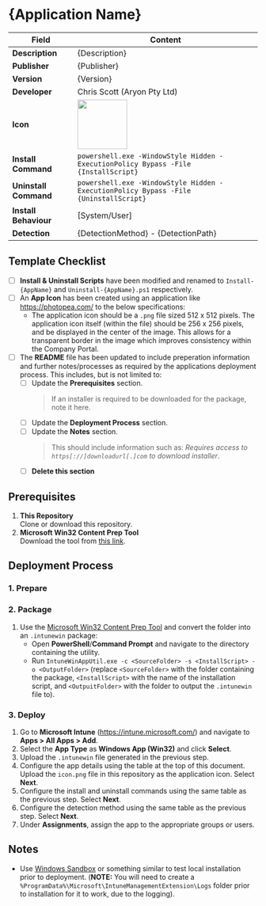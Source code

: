 # {Application Name}

| Field                 | Content                                                                                                                         |
| --------------------- | ------------------------------------------------------------------------------------------------------------------------------- |
| **Description**       | {Description}                                                                                                                   |
| **Publisher**         | {Publisher}                                                                                                                     |
| **Version**           | {Version}                                                                                                                       |
| **Developer**         | Chris Scott (Aryon Pty Ltd)                                                                                                     |
| **Icon**              | <img src="https://github.com/cscott-dev/Intune-Resources/blob/main/Windows/Applications/_template/icon.png?raw=true" width=100> |
| **Install Command**   | `powershell.exe -WindowStyle Hidden -ExecutionPolicy Bypass -File {InstallScript}`                                              |
| **Uninstall Command** | `powershell.exe -WindowStyle Hidden -ExecutionPolicy Bypass -File {UninstallScript}`                                            |
| **Install Behaviour** | [System/User]                                                                                                                   |
| **Detection**         | {DetectionMethod} - {DetectionPath}                                                                                             |

## Template Checklist

- [ ] **Install & Uninstall Scripts** have been modified and renamed to `Install-{AppName}` and `Uninstall-{AppName}.ps1`
      respectively.
- [ ] An **App Icon** has been created using an application like https://photopea.com/ to the below specifications:
   - The application icon should be a `.png` file sized 512 x 512 pixels. The application icon itself (within the file) should be 256 x 256 pixels, and be displayed in the center of the image. This allows for a transparent border in the image which improves consistency within the Company Portal.
- [ ] The **README** file has been updated to include preperation information and further notes/processes as required
      by the applications deployment process. This includes, but is not limited to:
   - [ ] Update the **Prerequisites** section.
      > If an installer is required to be downloaded for the package, note it here.
   - [ ] Update the **Deployment Process** section.
   - [ ] Update the **Notes** section.
      > This should include information such as: *Requires access to `https[://]downloadurl[.]com` to download
         installer*.
   - [ ] **Delete this section**

## Prerequisites

1. **This Repository**\
   Clone or download this repository.
2. **Microsoft Win32 Content Prep Tool**\
   Download the tool from [this link](https://github.com/microsoft/Microsoft-Win32-Content-Prep-Tool).

## Deployment Process

### 1. Prepare

### 2. Package

1. Use the [Microsoft Win32 Content Prep Tool](https://github.com/microsoft/Microsoft-Win32-Content-Prep-Tool) and
   convert the folder into an `.intunewin` package:
    - Open **PowerShell**/**Command Prompt** and navigate to the directory containing the utility.
    - Run `IntuneWinAppUtil.exe -c <SourceFolder> -s <InstallScript> -o <OutputFolder>` (replace `<SourceFolder>` with the folder containing the package, `<InstallScript>` with the name of the installation script, and `<OutpuitFolder>` with the folder to output the `.intunewin` file to).

### 3. Deploy

1. Go to **Microsoft Intune** (https://intune.microsoft.com/) and navigate to **Apps > All Apps > Add**.
2. Select the **App Type** as **Windows App (Win32)** and click **Select**.
3. Upload the `.intunewin` file generated in the previous step.
4. Configure the app details using the table at the top of this document. Upload the `icon.png` file in this repository as the application icon. Select **Next**.
5. Configure the install and uninstall commands using the same table as the previous step. Select **Next**.
6. Configure the detection method using the same table as the previous step. Select **Next**.
7. Under **Assignments**, assign the app to the appropriate groups or users.

## Notes

-   Use [Windows Sandbox](https://learn.microsoft.com/en-us/windows/security/application-security/application-isolation/windows-sandbox/windows-sandbox-overview) or something similar to test local installation prior to deployment. (**NOTE:** You will need to create a `%ProgramData%\Microsoft\IntuneManagementExtension\Logs` folder prior to installation for it to work, due to the logging).
